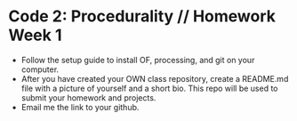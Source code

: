 # Code 2: Procedurality // Homework Week 1

* Follow the setup guide to install OF, processing, and git on your computer.
* After you have created your OWN class repository, create a README.md file with a picture of yourself and a short bio. This repo will be used to submit your homework and projects.
* Email me the link to your github.